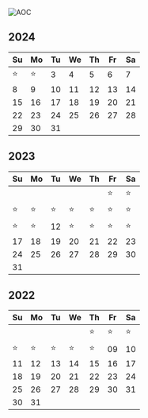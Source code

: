 ![AOC](https://github.com/cmpadden/advent-of-code/assets/5807118/2c47c9ce-ed7f-4879-a45f-ae74c6e531c3)

## 2024


 | Su | Mo | Tu | We | Th | Fr | Sa |
 |----|----|----|----|----|----|----|
 | ⭐ | ⭐ | 3  | 4  | 5  | 6  | 7  |
 | 8  | 9  | 10 | 11 | 12 | 13 | 14 |
 | 15 | 16 | 17 | 18 | 19 | 20 | 21 |
 | 22 | 23 | 24 | 25 | 26 | 27 | 28 |
 | 29 | 30 | 31 |    |    |    |    |


## 2023

 | Su | Mo | Tu | We | Th | Fr | Sa |
 |----|----|----|----|----|----|----|
 |    |    |    |    |    | ⭐ | ⭐ |
 | ⭐ | ⭐ | ⭐ | ⭐ | ⭐ | ⭐ | ⭐ |
 | ⭐ | ⭐ | 12 | ⭐ | ⭐ | ⭐ | ⭐ |
 | 17 | 18 | 19 | 20 | 21 | 22 | 23 |
 | 24 | 25 | 26 | 27 | 28 | 29 | 30 |
 | 31 |    |    |    |    |    |    |

## 2022

 | Su | Mo | Tu | We | Th | Fr | Sa |
 |----|----|----|----|----|----|----|
 |    |    |    |    | ⭐ | ⭐ | ⭐ |
 | ⭐ | ⭐ | ⭐ | ⭐ | ⭐ | 09 | 10 |
 | 11 | 12 | 13 | 14 | 15 | 16 | 17 |
 | 18 | 19 | 20 | 21 | 22 | 23 | 24 |
 | 25 | 26 | 27 | 28 | 29 | 30 | 31 |
 | 30 | 31

<!--
import os

from glob import glob


def _solution_md_hrefs():
    links = [
        f"[{d.split('/')[0]}{d.split('/')[1]}]: ./{d}"
        for d in sorted(glob('20*/**/README.md', recursive=True))
    ]
    print(os.linesep.join(links))

_solution_md_hrefs()


[202201]: ./2022/01/README.md
[202202]: ./2022/02/README.md
[202301]: ./2023/01/README.md
[202302]: ./2023/02/README.md
[202303]: ./2023/03/README.md
[202304]: ./2023/04/README.md
[202305]: ./2023/05/README.md
[202306]: ./2023/06/README.md
[202307]: ./2023/07/README.md
-->
